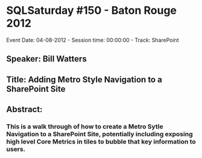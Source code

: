 # SQLSaturday #150 - Baton Rouge 2012
Event Date: 04-08-2012 - Session time: 00:00:00 - Track: SharePoint
## Speaker: Bill Watters
## Title: Adding Metro Style Navigation to a SharePoint Site
## Abstract:
### This is a walk through of how to create a Metro Sytle Navigation to a SharePoint Site, potentially including exposing high level Core Metrics in tiles to bubble that key information to users.
